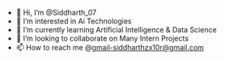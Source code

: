 - 👋 Hi, I’m @Siddharth_07
- 👀 I’m interested in Ai Technologies
- 🌱 I’m currently learning Artificial Intelligence & Data Science
- 💞️ I’m looking to collaborate on Many Intern Projects
- 📫 How to reach me @gmail-siddharthzx10r@gmail.com

<!---
SiddharthR07/SiddharthR07 is a ✨ special ✨ repository because its `README.md` (this file) appears on your GitHub profile.
You can click the Preview link to take a look at your changes.
--->
